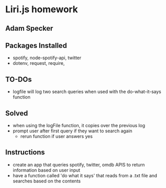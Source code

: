 # Liri.js homework
## Adam Specker

## Packages Installed
* spotify, node-spotify-api, twitter
* dotenv, request, require, 

## TO-DOs
* logfile will log two search queries when used with the do-what-it-says function

## Solved
* when using the logFile function, it copies over the previous log
* prompt user after first query if they want to search again
  * rerun function if user answers yes



## Instructions
* create an app that queries spotify, twitter, omdb APIS to return information based on user input
* have a function called 'do what it says' that reads from a .txt file and searches based on the contents